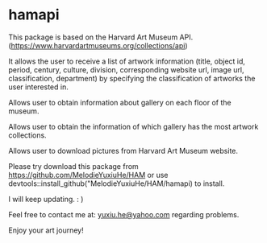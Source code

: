 
# hamapi

This package is based on the Harvard Art Museum API.
(<https://www.harvardartmuseums.org/collections/api>)

It allows the user to receive a list of artwork information (title,
object id, period, century, culture, division, corresponding website
url, image url, classification, department) by specifying the
classification of artworks the user interested in.

Allows user to obtain information about gallery on each floor of the
museum.

Allows user to obtain the information of which gallery has the most artwork
collections.

Allows user to download pictures from Harvard Art Museum website.

Please try download this package from
<https://github.com/MelodieYuxiuHe/HAM> or use
devtools::install\_github("MelodieYuxiuHe/HAM/hamapi) to install.

I will keep updating. : )

Feel free to contact me at: <yuxiu.he@yahoo.com> regarding problems.

Enjoy your art journey\!
